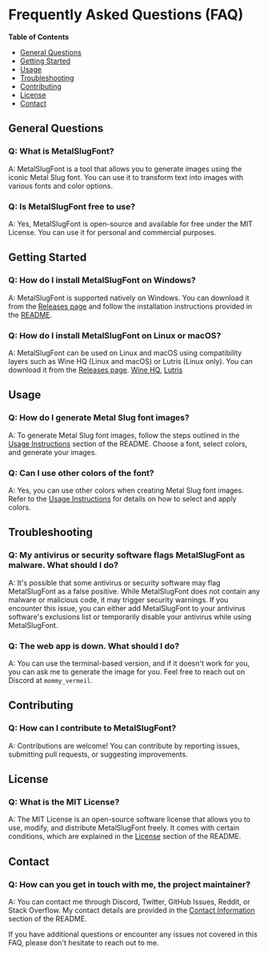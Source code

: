# Frequently Asked Questions (FAQ)

**Table of Contents**
- [General Questions](#general-questions)
- [Getting Started](#getting-started)
- [Usage](#usage)
- [Troubleshooting](#troubleshooting)
- [Contributing](#contributing)
- [License](#license)
- [Contact](#contact)

## General Questions

### Q: What is MetalSlugFont?
A: MetalSlugFont is a tool that allows you to generate images using the iconic Metal Slug font. You can use it to transform text into images with various fonts and color options.

### Q: Is MetalSlugFont free to use?
A: Yes, MetalSlugFont is open-source and available for free under the MIT License. You can use it for personal and commercial purposes.

## Getting Started

### Q: How do I install MetalSlugFont on Windows?
A: MetalSlugFont is supported natively on Windows. You can download it from the [Releases page](https://github.com/VermeilChan/MetalSlugFont/releases) and follow the installation instructions provided in the [README](README.md).

### Q: How do I install MetalSlugFont on Linux or macOS?
A: MetalSlugFont can be used on Linux and macOS using compatibility layers such as Wine HQ (Linux and macOS) or Lutris (Linux only). You can download it from the [Releases page](https://github.com/VermeilChan/MetalSlugFont/releases). [Wine HQ](https://wiki.winehq.org/Download), [Lutris](https://lutris.net/downloads)

## Usage

### Q: How do I generate Metal Slug font images?
A: To generate Metal Slug font images, follow the steps outlined in the [Usage Instructions](README.md#using-msfont) section of the README. Choose a font, select colors, and generate your images.

### Q: Can I use other colors of the font?
A: Yes, you can use other colors when creating Metal Slug font images. Refer to the [Usage Instructions](README.md#using-msfont) for details on how to select and apply colors.

## Troubleshooting

### Q: My antivirus or security software flags MetalSlugFont as malware. What should I do?
A: It's possible that some antivirus or security software may flag MetalSlugFont as a false positive. While MetalSlugFont does not contain any malware or malicious code, it may trigger security warnings. If you encounter this issue, you can either add MetalSlugFont to your antivirus software's exclusions list or temporarily disable your antivirus while using MetalSlugFont.

### Q: The web app is down. What should I do?
A: You can use the terminal-based version, and if it doesn't work for you, you can ask me to generate the image for you. Feel free to reach out on Discord at `mommy_vermeil`.

## Contributing

### Q: How can I contribute to MetalSlugFont?
A: Contributions are welcome! You can contribute by reporting issues, submitting pull requests, or suggesting improvements.

## License

### Q: What is the MIT License?
A: The MIT License is an open-source software license that allows you to use, modify, and distribute MetalSlugFont freely. It comes with certain conditions, which are explained in the [License](README.md#license) section of the README.

## Contact

### Q: How can you get in touch with me, the project maintainer?
A: You can contact me through Discord, Twitter, GitHub Issues, Reddit, or Stack Overflow. My contact details are provided in the [Contact Information](README.md#contact) section of the README.

If you have additional questions or encounter any issues not covered in this FAQ, please don't hesitate to reach out to me.
